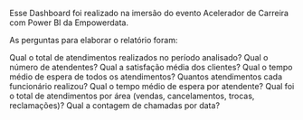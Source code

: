 Esse Dashboard foi realizado na imersão do evento Acelerador de Carreira com Power BI da Empowerdata.

As perguntas para elaborar o relatório foram:

Qual o total de atendimentos realizados no período analisado?
Qual o número de atendentes?
Qual a satisfação média dos clientes?
Qual o tempo médio de espera de todos os atendimentos?
Quantos atendimentos cada funcionário realizou?
Qual o tempo médio de espera por atendente?
Qual foi o total de atendimentos por área (vendas, cancelamentos, trocas, reclamações)?
Qual a contagem de chamadas por data?
